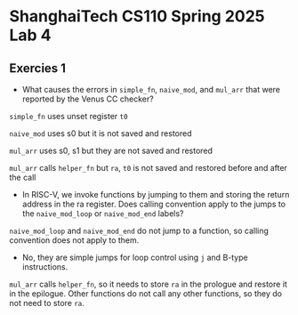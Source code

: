 # ShanghaiTech CS110 Spring 2025 Lab 4

## Exercies 1

- What causes the errors in `simple_fn`, `naive_mod`, and `mul_arr` that were reported by the Venus CC checker?

`simple_fn` uses unset register `t0`

`naive_mod` uses s0 but it is not saved and restored

`mul_arr` uses s0, s1 but they are not saved and restored

`mul_arr` calls `helper_fn` but `ra`, `t0` is not saved and restored before and after the call

- In RISC-V, we invoke functions by jumping to them and storing the return address in the ra register. Does calling convention apply to the jumps to the `naive_mod_loop` or `naive_mod_end` labels?

`naive_mod_loop` and `naive_mod_end` do not jump to a function, so calling convention does not apply to them.

- No, they are simple jumps for loop control using `j` and B-type instructions.
  
`mul_arr` calls `helper_fn`, so it needs to store `ra` in the prologue and restore it in the epilogue. Other functions do not call any other functions, so they do not need to store `ra`.
